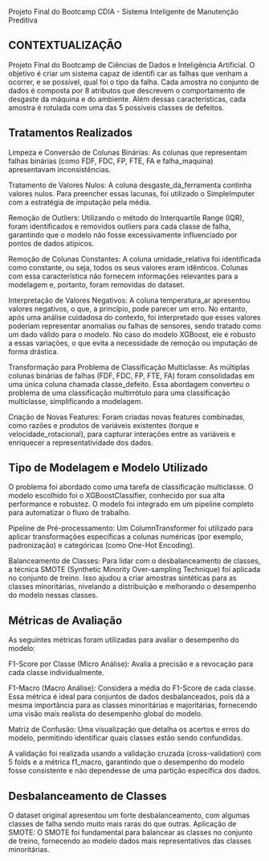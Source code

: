  Projeto Final do Bootcamp CDIA - Sistema Inteligente de Manutenção Preditiva

## CONTEXTUALIZAÇÃO ##
Projeto Final do Bootcamp de Ciências de Dados e Inteligência Artificial. O objetivo é criar um sistema capaz de identifi car as falhas que venham a ocorrer, e se possível, qual foi o tipo da falha. Cada amostra no conjunto de dados é composta por 8 atributos que descrevem o comportamento de desgaste da máquina e do ambiente. Além dessas características, cada amostra é rotulada com uma das 5 possíveis classes de defeitos.

## Tratamentos Realizados ##
Limpeza e Conversão de Colunas Binárias: As colunas que representam falhas binárias (como FDF, FDC, FP, FTE, FA e falha_maquina) apresentavam inconsistências. 

Tratamento de Valores Nulos: A coluna desgaste_da_ferramenta continha valores nulos. Para preencher essas lacunas, foi utilizado o SimpleImputer com a estratégia de imputação pela média.

Remoção de Outliers: Utilizando o método do Interquartile Range (IQR), foram identificados e removidos outliers para cada classe de falha, garantindo que o modelo não fosse excessivamente influenciado por pontos de dados atípicos.

Remoção de Colunas Constantes: A coluna umidade_relativa foi identificada como constante, ou seja, todos os seus valores eram idênticos. Colunas com essa característica não fornecem informações relevantes para a modelagem e, portanto, foram removidas do dataset.

Interpretação de Valores Negativos: A coluna temperatura_ar apresentou valores negativos, o que, a princípio, pode parecer um erro. No entanto, após uma análise cuidadosa do contexto, foi interpretado que esses valores poderiam representar anomalias ou falhas de sensores, sendo tratado como um dado válido para o modelo. No caso do modelo XGBoost, ele é robusto a essas variações, o que evita a necessidade de remoção ou imputação de forma drástica.

Transformação para Problema de Classificação Multiclasse: As múltiplas colunas binárias de falhas (FDF, FDC, FP, FTE, FA) foram consolidadas em uma única coluna chamada classe_defeito. Essa abordagem converteu o problema de uma classificação multirrótulo para uma classificação multiclasse, simplificando a modelagem.

Criação de Novas Features: Foram criadas novas features combinadas, como razões e produtos de variáveis existentes (torque e velocidade_rotacional), para capturar interações entre as variáveis e enriquecer a representatividade dos dados.

## Tipo de Modelagem e Modelo Utilizado ##
O problema foi abordado como uma tarefa de classificação multiclasse. O modelo escolhido foi o XGBoostClassifier, conhecido por sua alta performance e robustez. O modelo foi integrado em um pipeline completo para automatizar o fluxo de trabalho.

Pipeline de Pré-processamento: Um ColumnTransformer foi utilizado para aplicar transformações específicas a colunas numéricas (por exemplo, padronização) e categóricas (como One-Hot Encoding).

Balanceamento de Classes: Para lidar com o desbalanceamento de classes, a técnica SMOTE (Synthetic Minority Over-sampling Technique) foi aplicada no conjunto de treino. Isso ajudou a criar amostras sintéticas para as classes minoritárias, nivelando a distribuição e melhorando o desempenho do modelo nessas classes.

## Métricas de Avaliação ##
As seguintes métricas foram utilizadas para avaliar o desempenho do modelo:

F1-Score por Classe (Micro Análise): Avalia a precisão e a revocação para cada classe individualmente.

F1-Macro (Macro Análise): Considera a média do F1-Score de cada classe. Essa métrica é ideal para conjuntos de dados desbalanceados, pois dá a mesma importância para as classes minoritárias e majoritárias, fornecendo uma visão mais realista do desempenho global do modelo.

Matriz de Confusão: Uma visualização que detalha os acertos e erros do modelo, permitindo identificar quais classes estão sendo confundidas.

A validação foi realizada usando a validação cruzada (cross-validation) com 5 folds e a métrica f1_macro, garantindo que o desempenho do modelo fosse consistente e não dependesse de uma partição específica dos dados.

## Desbalanceamento de Classes ##
O dataset original apresentou um forte desbalanceamento, com algumas classes de falha sendo muito mais raras do que outras.
Aplicação de SMOTE: O SMOTE foi fundamental para balancear as classes no conjunto de treino, fornecendo ao modelo dados mais representativos das classes minoritárias.


